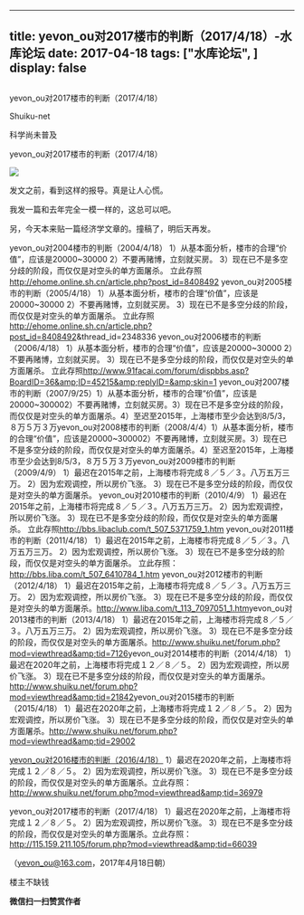 
---
title:  yevon_ou对2017楼市的判断（2017/4/18）-水库论坛
date: 2017-04-18
tags: ["水库论坛", ]
display: false
---


## 



yevon_ou对2017楼市的判断（2017/4/18）




Shuiku-net




科学尚未普及


yevon_ou对2017楼市的判断（2017/4/18）





<img data-s="300,640" data-type="jpeg" src="http://mmbiz.qpic.cn/mmbiz_jpg/Ok4hZ0tV6r5VwfxMAuj61u8F10ltVBIPrDzvr7sfnfkIspr3WZn0t4F43UA3uSBb8agibtRUyHCeKsJVxlKcUaw/0?wx_fmt=jpeg" data-ratio="1.7777777777777777" data-w="720"/>





发文之前，看到这样的报导。真是让人心慌。

我发一篇和去年完全一模一样的，这总可以吧。

另，今天本来贴一篇经济学文章的。撞稿了，明后天再发。













yevon_ou对2004楼市的判断（2004/4/18）&nbsp;1）从基本面分析，楼市的合理“价值”，应该是20000~30000&nbsp;2）不要再赌博，立刻就买房。&nbsp;3）现在已不是多空分歧的阶段，而仅仅是对空头的单方面屠杀。&nbsp;立此存照<a target="_blank">http://ehome.online.sh.cn/article.php?post_id=8408492</a>&nbsp;yevon_ou对2005楼市的判断（2005/4/18）&nbsp;1）从基本面分析，楼市的合理“价值”，应该是20000~30000&nbsp;2）不要再赌博，立刻就买房。&nbsp;3）现在已不是多空分歧的阶段，而仅仅是对空头的单方面屠杀。&nbsp;立此存照<a target="_blank">http://ehome.online.sh.cn/article.php?post_id=8408492</a>&amp;thread_id=2348336&nbsp;yevon_ou对2006楼市的判断（2006/4/18）&nbsp;1）从基本面分析，楼市的合理“价值”，应该是20000~30000&nbsp;2）不要再赌博，立刻就买房。&nbsp;3）现在已不是多空分歧的阶段，而仅仅是对空头的单方面屠杀。&nbsp;立此存照<a target="_blank">http://www.91facai.com/forum/dispbbs.asp?BoardID=36&amp;ID=45215&amp;replyID=&amp;skin=1</a>&nbsp;yevon_ou对2007楼市的判断（2007/9/25）1）从基本面分析，楼市的合理“价值”，应该是20000~300002）不要再赌博，立刻就买房。3）现在已不是多空分歧的阶段，而仅仅是对空头的单方面屠杀。4）至迟至2015年，上海楼市至少会达到8/5/3，８万５万３万yevon_ou对2008楼市的判断（2008/4/4）1）从基本面分析，楼市的合理“价值”，应该是20000~300002）不要再赌博，立刻就买房。3）现在已不是多空分歧的阶段，而仅仅是对空头的单方面屠杀。4）至迟至2015年，上海楼市至少会达到8/5/3，８万５万３万yevon_ou对2009楼市的判断（2009/4/9）&nbsp;1）最迟在2015年之前，上海楼市将完成８／５／３。八万五万三万。&nbsp;2）因为宏观调控，所以房价飞涨。&nbsp;3）现在已不是多空分歧的阶段，而仅仅是对空头的单方面屠杀。&nbsp;yevon_ou对2010楼市的判断（2010/4/9）&nbsp;1）最迟在2015年之前，上海楼市将完成８／５／３。八万五万三万。&nbsp;2）因为宏观调控，所以房价飞涨。&nbsp;3）现在已不是多空分歧的阶段，而仅仅是对空头的单方面屠杀。&nbsp;立此存照<a target="_blank">http://bbs.libaclub.com/t_507_5371759_1.htm</a>&nbsp;yevon_ou对2011楼市的判断（2011/4/18）&nbsp;1）最迟在2015年之前，上海楼市将完成８／５／３。八万五万三万。&nbsp;2）因为宏观调控，所以房价飞涨。&nbsp;3）现在已不是多空分歧的阶段，而仅仅是对空头的单方面屠杀。&nbsp;立此存照：<a target="_blank">http://bbs.liba.com/t_507_6410784_1.htm</a>&nbsp;yevon_ou对2012楼市的判断（2012/4/18）&nbsp;1）最迟在2015年之前，上海楼市将完成８／５／３。八万五万三万。&nbsp;2）因为宏观调控，所以房价飞涨。&nbsp;3）现在已不是多空分歧的阶段，而仅仅是对空头的单方面屠杀。<a target="_blank">http://www.liba.com/t_113_7097051_1.htm</a>yevon_ou对2013楼市的判断（2013/4/18）&nbsp;1）最迟在2015年之前，上海楼市将完成８／５／３。八万五万三万。&nbsp;2）因为宏观调控，所以房价飞涨。&nbsp;3）现在已不是多空分歧的阶段，而仅仅是对空头的单方面屠杀。<a target="_blank">http://www.shuiku.net/forum.php?mod=viewthread&amp;tid=7126</a>yevon_ou对2014楼市的判断（2014/4/18）&nbsp;1）最迟在2020年之前，上海楼市将完成１２／８／５。&nbsp;2）因为宏观调控，所以房价飞涨。&nbsp;3）现在已不是多空分歧的阶段，而仅仅是对空头的单方面屠杀。<a target="_blank">http://www.shuiku.net/forum.php?mod=viewthread&amp;tid=21842</a>yevon_ou对2015楼市的判断（2015/4/18）&nbsp;1）最迟在2020年之前，上海楼市将完成１２／８／５。&nbsp;2）因为宏观调控，所以房价飞涨。&nbsp;3）现在已不是多空分歧的阶段，而仅仅是对空头的单方面屠杀。<a target="_blank">http://www.shuiku.net/forum.php?mod=viewthread&amp;tid=29002</a>





[yevon_ou对2016楼市的判断（2016/4/18）](http://mp.weixin.qq.com/s?__biz=MzAxNTMxMTc0MA==&amp;mid=2651014564&amp;idx=1&amp;sn=ccb4fd15b7a29049789ecc175c55c4b9&amp;scene=21#wechat_redirect)&nbsp;1）最迟在2020年之前，上海楼市将完成１２／８／５。&nbsp;2）因为宏观调控，所以房价飞涨。&nbsp;3）现在已不是多空分歧的阶段，而仅仅是对空头的单方面屠杀。立此存照：http://www.shuiku.net/forum.php?mod=viewthread&amp;tid=36979









yevon_ou对2017楼市的判断（2017/4/18）&nbsp;1）最迟在2020年之前，上海楼市将完成１２／８／５。&nbsp;2）因为宏观调控，所以房价飞涨。&nbsp;3）现在已不是多空分歧的阶段，而仅仅是对空头的单方面屠杀。立此存照：http://115.159.211.105/forum.php?mod=viewthread&amp;tid=66039











（yevon_ou@163.com，2017年4月18日朝）



楼主不缺钱


**微信扫一扫赞赏作者**













